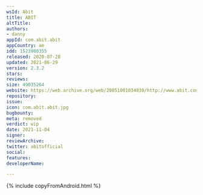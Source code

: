 ```yaml
---
wsId: Abit
title: ABIT
altTitle: 
authors:
- danny
appId: com.abit.abit
appCountry: ae
idd: 1523980355
released: 2020-07-28
updated: 2021-06-29
version: 2.3.2
stars: 
reviews: 
size: 49035264
website: https://web.archive.org/web/20051001034030/http://www.abit.com:80/
repository: 
issue: 
icon: com.abit.abit.jpg
bugbounty: 
meta: removed
verdict: wip
date: 2021-11-04
signer: 
reviewArchive: 
twitter: abitofficial
social: 
features: 
developerName: 

---
```


{% include copyFromAndroid.html %}
